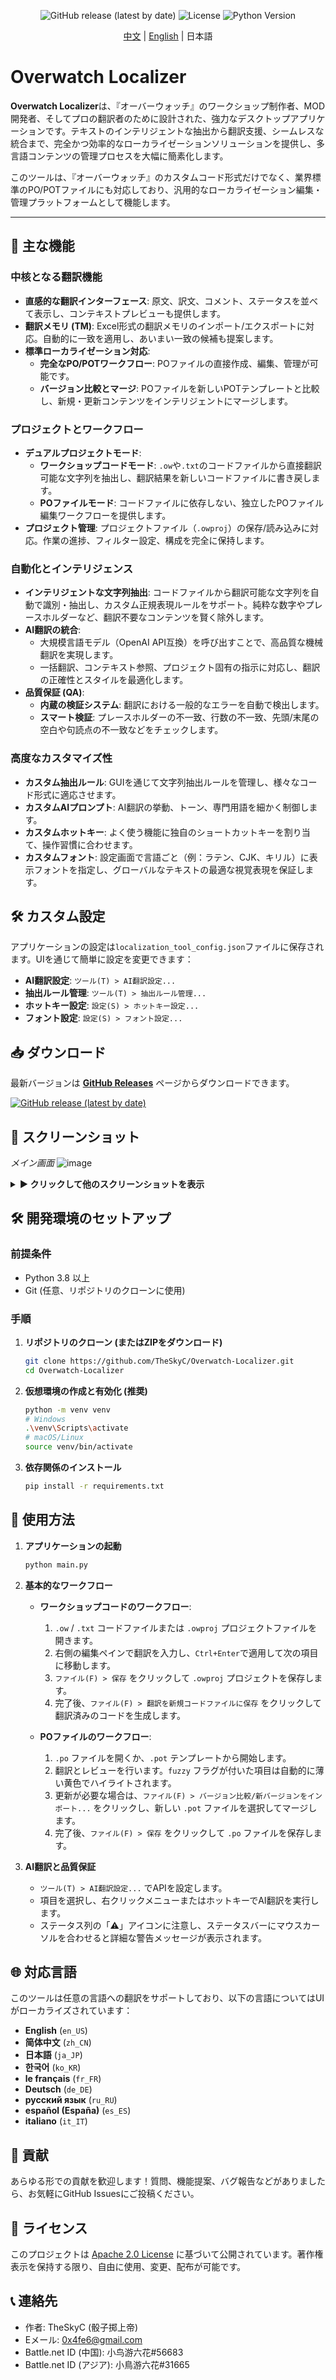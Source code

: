 <div align="center">

![GitHub release (latest by date)](https://img.shields.io/github/v/release/TheSkyC/Overwatch-Localizer?style=flat-square)
![License](https://img.shields.io/badge/License-Apache%202.0-blue.svg)
![Python Version](https://img.shields.io/badge/Python-3.8%2B-blue?style=flat-square&logo=python)
</div>
  <p align="center"><a href="./README.md">中文</a> | <a href="./docs/README.en.md">English</a> | 日本語<br></p>

# Overwatch Localizer

**Overwatch Localizer**は、『オーバーウォッチ』のワークショップ制作者、MOD開発者、そしてプロの翻訳者のために設計された、強力なデスクトップアプリケーションです。テキストのインテリジェントな抽出から翻訳支援、シームレスな統合まで、完全かつ効率的なローカライゼーションソリューションを提供し、多言語コンテンツの管理プロセスを大幅に簡素化します。

このツールは、『オーバーウォッチ』のカスタムコード形式だけでなく、業界標準のPO/POTファイルにも対応しており、汎用的なローカライゼーション編集・管理プラットフォームとして機能します。

---

## 🚀 主な機能

### 中核となる翻訳機能
*   **直感的な翻訳インターフェース**: 原文、訳文、コメント、ステータスを並べて表示し、コンテキストプレビューも提供します。
*   **翻訳メモリ (TM)**: Excel形式の翻訳メモリのインポート/エクスポートに対応。自動的に一致を適用し、あいまい一致の候補も提案します。
*   **標準ローカライゼーション対応**:
    *   **完全なPO/POTワークフロー**: POファイルの直接作成、編集、管理が可能です。
    *   **バージョン比較とマージ**: POファイルを新しいPOTテンプレートと比較し、新規・更新コンテンツをインテリジェントにマージします。

### プロジェクトとワークフロー
*   **デュアルプロジェクトモード**:
    *   **ワークショップコードモード**: `.ow`や`.txt`のコードファイルから直接翻訳可能な文字列を抽出し、翻訳結果を新しいコードファイルに書き戻します。
    *   **POファイルモード**: コードファイルに依存しない、独立したPOファイル編集ワークフローを提供します。
*   **プロジェクト管理**: プロジェクトファイル（`.owproj`）の保存/読み込みに対応。作業の進捗、フィルター設定、構成を完全に保持します。

### 自動化とインテリジェンス
*   **インテリジェントな文字列抽出**: コードファイルから翻訳可能な文字列を自動で識別・抽出し、カスタム正規表現ルールをサポート。純粋な数字やプレースホルダーなど、翻訳不要なコンテンツを賢く除外します。
*   **AI翻訳の統合**:
    *   大規模言語モデル（OpenAI API互換）を呼び出すことで、高品質な機械翻訳を実現します。
    *   一括翻訳、コンテキスト参照、プロジェクト固有の指示に対応し、翻訳の正確性とスタイルを最適化します。
*   **品質保証 (QA)**:
    *   **内蔵の検証システム**: 翻訳における一般的なエラーを自動で検出します。
    *   **スマート検証**: プレースホルダーの不一致、行数の不一致、先頭/末尾の空白や句読点の不一致などをチェックします。

### 高度なカスタマイズ性
*   **カスタム抽出ルール**: GUIを通じて文字列抽出ルールを管理し、様々なコード形式に適応させます。
*   **カスタムAIプロンプト**: AI翻訳の挙動、トーン、専門用語を細かく制御します。
*   **カスタムホットキー**: よく使う機能に独自のショートカットキーを割り当て、操作習慣に合わせます。
*   **カスタムフォント**: 設定画面で言語ごと（例：ラテン、CJK、キリル）に表示フォントを指定し、グローバルなテキストの最適な視覚表現を保証します。

## 🛠️ カスタム設定
アプリケーションの設定は`localization_tool_config.json`ファイルに保存されます。UIを通じて簡単に設定を変更できます：

*   **AI翻訳設定**: `ツール(T) > AI翻訳設定...`
*   **抽出ルール管理**: `ツール(T) > 抽出ルール管理...`
*   **ホットキー設定**: `設定(S) > ホットキー設定...`
*   **フォント設定**: `設定(S) > フォント設定...`

## 📥 ダウンロード
最新バージョンは **[GitHub Releases](https://github.com/TheSkyC/overwatch-localizer/releases/latest)** ページからダウンロードできます。

[![GitHub release (latest by date)](https://img.shields.io/github/v/release/TheSkyC/Overwatch-Localizer?style=for-the-badge)](https://github.com/TheSkyC/overwatch-localizer/releases/latest)

## 📸 スクリーンショット
*メイン画面*
![image](https://github.com/user-attachments/assets/c0ecc8a8-407e-49da-95f7-1b406d9e51fa)


<details>
<summary><b>► クリックして他のスクリーンショットを表示</b></summary>

*AI翻訳、抽出ルール、ホットキー、フォントはすべてカスタマイズ可能です。*
![image](https://github.com/user-attachments/assets/5870964c-2667-4b2e-a86a-2d33f1d3e448)
![image](https://github.com/user-attachments/assets/dbb2fd73-9eb0-46e6-81fa-130ac9f68c9c)

</details>

## 🛠️ 開発環境のセットアップ

### 前提条件
*   Python 3.8 以上
*   Git (任意、リポジトリのクローンに使用)

### 手順
1.  **リポジトリのクローン (またはZIPをダウンロード)**
    ```bash
    git clone https://github.com/TheSkyC/Overwatch-Localizer.git
    cd Overwatch-Localizer
    ```

2.  **仮想環境の作成と有効化 (推奨)**
    ```bash
    python -m venv venv
    # Windows
    .\venv\Scripts\activate
    # macOS/Linux
    source venv/bin/activate
    ```

3.  **依存関係のインストール**
    ```bash
    pip install -r requirements.txt
    ```

## 🚀 使用方法
1.  **アプリケーションの起動**
    ```bash
    python main.py
    ```
2.  **基本的なワークフロー**
    *   **ワークショップコードのワークフロー**:
        1.  `.ow` / `.txt` コードファイルまたは `.owproj` プロジェクトファイルを開きます。
        2.  右側の編集ペインで翻訳を入力し、`Ctrl+Enter`で適用して次の項目に移動します。
        3.  `ファイル(F) > 保存` をクリックして `.owproj` プロジェクトを保存します。
        4.  完了後、`ファイル(F) > 翻訳を新規コードファイルに保存` をクリックして翻訳済みのコードを生成します。

    *   **POファイルのワークフロー**:
        1.  `.po` ファイルを開くか、`.pot` テンプレートから開始します。
        2.  翻訳とレビューを行います。`fuzzy` フラグが付いた項目は自動的に薄い黄色でハイライトされます。
        3.  更新が必要な場合は、`ファイル(F) > バージョン比較/新バージョンをインポート...` をクリックし、新しい `.pot` ファイルを選択してマージします。
        4.  完了後、`ファイル(F) > 保存` をクリックして `.po` ファイルを保存します。

3.  **AI翻訳と品質保証**
    *   `ツール(T) > AI翻訳設定...` でAPIを設定します。
    *   項目を選択し、右クリックメニューまたはホットキーでAI翻訳を実行します。
    *   ステータス列の「⚠️」アイコンに注意し、ステータスバーにマウスカーソルを合わせると詳細な警告メッセージが表示されます。

## 🌐 対応言語
このツールは任意の言語への翻訳をサポートしており、以下の言語についてはUIがローカライズされています：
*   **English** (`en_US`)
*   **简体中文** (`zh_CN`)
*   **日本語** (`ja_JP`)
*   **한국어** (`ko_KR`)
*   **le français** (`fr_FR`)
*   **Deutsch** (`de_DE`)
*   **русский язык** (`ru_RU`)
*   **español (España)** (`es_ES`)
*   **italiano** (`it_IT`)

## 🤝 貢献
あらゆる形での貢献を歓迎します！質問、機能提案、バグ報告などがありましたら、お気軽にGitHub Issuesにご投稿ください。

## 📄 ライセンス
このプロジェクトは [Apache 2.0 License](LICENSE) に基づいて公開されています。著作権表示を保持する限り、自由に使用、変更、配布が可能です。

## 📞 連絡先
- 作者: TheSkyC (骰子掷上帝)
- Eメール: 0x4fe6@gmail.com
- Battle.net ID (中国): 小鸟游六花#56683
- Battle.net ID (アジア): 小鳥游六花#31665
